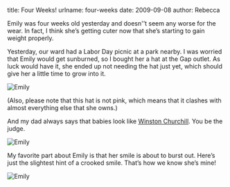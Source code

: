 title: Four Weeks!
urlname: four-weeks
date: 2009-09-08
author: Rebecca

Emily was four weeks old yesterday and doesn'&#x02bc;t seem any worse for the
wear. In fact, I think she&#x02bc;s getting cuter now that she&#x02bc;s starting
to gain weight properly.

Yesterday, our ward had a Labor Day picnic at a park nearby. I was worried that
Emily would get sunburned, so I bought her a hat at the Gap outlet. As luck
would have it, she ended up not needing the hat just yet, which should give her
a little time to grow into it.

![Emily]({static}/images/2009-09-07-emily-01.jpg)

(Also, please note that this hat is not pink, which means that it clashes with
almost everything else that she owns.)

And my dad always says that babies look like [Winston Churchill][a]. You be the
judge.

[a]: {static}/images/2009-09-08-winston-churchill.jpg

![Emily]({static}/images/2009-09-07-emily-02.jpg)

My favorite part about Emily is that her smile is about to burst out.
Here&#x02bc;s just the slightest hint of a crooked smile. That&#x02bc;s how we
know she&#x02bc;s mine!

![Emily]({static}/images/2009-09-07-emily-03.jpg)
